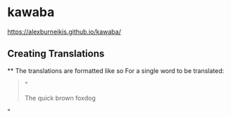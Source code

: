 # kawaba
https://alexburneikis.github.io/kawaba/

## Creating Translations
** The translations are formatted like so
For a single word to be translated:
> "<p>
   The quick brown <span class=tlable>fox<span class="tlation">dog</span></span>
 <p>"
